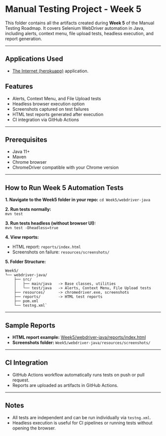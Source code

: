 # Manual Testing Project - Week 5

This folder contains all the artifacts created during **Week 5** of the Manual Testing Roadmap.
It covers Selenium WebDriver automation in Java, including alerts, context menu, file upload tests, headless execution, and report generation.

---

## Applications Used
- [The Internet (herokuapp)](http://the-internet.herokuapp.com/) application.  

## Features
- Alerts, Context Menu, and File Upload tests
- Headless browser execution option
- Screenshots captured on test failures
- HTML test reports generated after execution
- CI integration via GitHub Actions

---

## Prerequisites
- Java 11+
- Maven
- Chrome browser
- ChromeDriver compatible with your Chrome version

---

## How to Run Week 5 Automation Tests
**1. Navigate to the Week5 folder in your repo:**
`cd Week5/webdriver-java`

**2. Run tests normally:**  
`mvn test`

**3. Run tests headless (without browser UI):**  
`mvn test -Dheadless=true`

**4. View reports:**  
- HTML report: `reports/index.html`  
- Screenshots on failure: `resources/screenshots/`

**5. Folder Structure:**
```├── src/
Week5/
└── webdriver-java/
    ├── src/
    │   ├── main/java   -> Base classes, utilities
    │   └── test/java   -> Alerts, Context Menu, File Upload tests
    ├── resources/      -> chromedriver.exe, screenshots
    ├── reports/        -> HTML test reports
    ├── pom.xml
    └── testng.xml`
```
--- 
## Sample Reports
- **HTML report example:** [Week5/webdriver-java/reports/index.html](Week5/webdriver-java/reports/index.html)  
- **Screenshots folder:** `Week5/webdriver-java/resources/screenshots/`

---

## CI Integration
- GitHub Actions workflow automatically runs tests on push or pull request.  
- Reports are uploaded as artifacts in GitHub Actions.

---

## Notes
- All tests are independent and can be run individually via `testng.xml`.  
- Headless execution is useful for CI pipelines or running tests without opening the browser.


